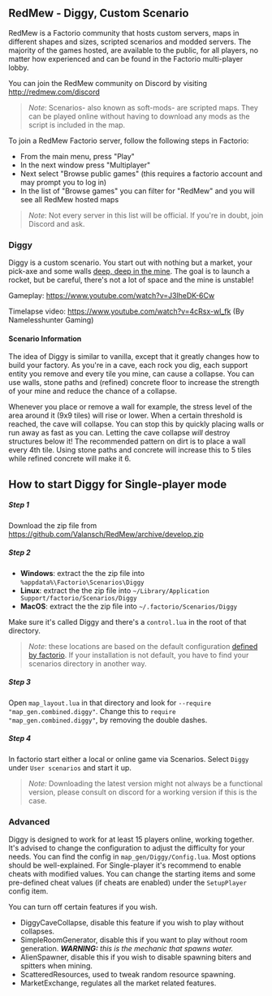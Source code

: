 ## RedMew - Diggy, Custom Scenario
RedMew is a Factorio community that hosts custom servers, maps in different shapes and sizes, scripted scenarios and
modded servers. The majority of the games hosted, are available to the public, for all players, no matter how
experienced and can be found in the Factorio multi-player lobby.

You can join the RedMew community on Discord by visiting http://redmew.com/discord

> _Note_: Scenarios- also known as soft-mods- are scripted maps. They can be played online without having to download
any mods as the script is included in the map.

To join a RedMew Factorio server, follow the following steps in Factorio:
 - From the main menu, press "Play"
 - In the next window press "Multiplayer"
 - Next select "Browse public games" (this requires a factorio account and may prompt you to log in)
 - In the list of "Browse games" you can filter for "RedMew" and you will see all RedMew hosted maps

> _Note_: Not every server in this list will be official. If you're in doubt, join Discord and ask.

### Diggy
Diggy is a custom scenario. You start out with nothing but a market, your pick-axe and some walls
[deep, deep in the mine](https://www.youtube.com/watch?v=ov5pxaIbJlM). The goal is to launch a rocket, but be careful,
there's not a lot of space and the mine is unstable!

Gameplay: https://www.youtube.com/watch?v=J3lheDK-6Cw

Timelapse video: https://www.youtube.com/watch?v=4cRsx-wl_fk (By Namelesshunter Gaming)

#### Scenario Information
The idea of Diggy is similar to vanilla, except that it greatly changes how to build your factory. As you're in a cave,
each rock you dig, each support entity you remove and every tile you mine, can cause a collapse. You can use walls,
stone paths and (refined) concrete floor to increase the strength of your mine and reduce the chance of a collapse.

Whenever you place or remove a wall for example, the stress level of the area around it (9x9 tiles) will rise or lower.
When a certain threshold is reached, the cave will collapse. You can stop this by quickly placing walls or run away as
fast as you can. Letting the cave collapse _will_ destroy structures below it! The recommended pattern on dirt is to
place a wall every 4th tile. Using stone paths and concrete will increase this to 5 tiles while refined concrete will
make it 6.

## How to start Diggy for Single-player mode

##### Step 1
Download the zip file from https://github.com/Valansch/RedMew/archive/develop.zip

##### Step 2
- **Windows**: extract the the zip file into `%appdata%\Factorio\Scenarios\Diggy`
- **Linux**: extract the the zip file into `~/Library/Application Support/factorio/Scenarios/Diggy`
- **MacOS**: extract the the zip file into `~/.factorio/Scenarios/Diggy`

Make sure it's called Diggy and there's a `control.lua` in the root of that directory.

> _Note_: these locations are based on the default configuration [defined by factorio](https://wiki.factorio.com/Application_directory). If your installation is not default, you have to find your scenarios directory in another way.

##### Step 3
Open `map_layout.lua` in that directory and look for `--require "map_gen.combined.diggy"`.
Change this to `require "map_gen.combined.diggy"`, by removing the double dashes.

##### Step 4
In factorio start either a local or online game via Scenarios. Select `Diggy` under
`User scenarios` and start it up.

> _Note:_ Downloading the latest version might not always be a functional version, please consult on discord for a
working version if this is the case.

### Advanced
Diggy is designed to work for at least 15 players online, working together. It's advised to change the configuration
to adjust the difficulty for your needs. You can find the config in `map_gen/Diggy/Config.lua`. Most options should be
well-explained. For Single-player it's recommend to enable cheats with modified values. You can change the starting
items and some pre-defined cheat values (if cheats are enabled) under the `SetupPlayer` config item.

You can turn off certain features if you wish.
 - DiggyCaveCollapse, disable this feature if you wish to play without collapses.
 - SimpleRoomGenerator, disable this if you want to play without room generation. _**WARNING:** this is the mechanic that
 spawns water._
 - AlienSpawner, disable this if you wish to disable spawning biters and spitters when mining.
 - ScatteredResources, used to tweak random resource spawning.
 - MarketExchange, regulates all the market related features.
